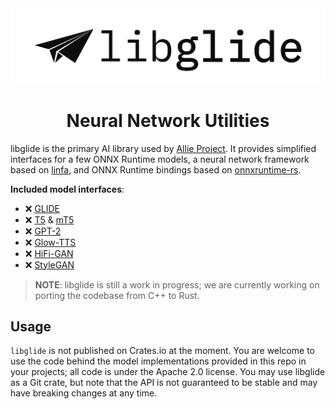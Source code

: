 <div align=center>
	<img src=".github/banner.png" width="1000" alt="libglide">
	<h1>Neural Network Utilities</h1>
</div>

libglide is the primary AI library used by [Allie Project](https://github.com/allie-project/allie). It provides simplified interfaces for a few ONNX Runtime models, a neural network framework based on [linfa](https://github.com/rust-ml/linfa), and ONNX Runtime bindings based on [onnxruntime-rs](https://github.com/nbigaouette/onnxruntime-rs).

**Included model interfaces**:
- ❌ [GLIDE](https://arxiv.org/abs/2112.10741)
- ❌ [T5](https://arxiv.org/abs/1910.10683) & [mT5](https://arxiv.org/abs/2010.11934)
- ❌ [GPT-2](https://d4mucfpksywv.cloudfront.net/better-language-models/language-models.pdf)
- ❌ [Glow-TTS](https://arxiv.org/abs/2005.11129)
- ❌ [HiFi-GAN](https://arxiv.org/abs/2010.05646)
- ❌ [StyleGAN](https://arxiv.org/abs/1812.04948)

> **NOTE**: libglide is still a work in progress; we are currently working on porting the codebase from C++ to Rust.

## Usage
`libglide` is not published on Crates.io at the moment. You are welcome to use the code behind the model implementations provided in this repo in your projects; all code is under the Apache 2.0 license. You may use libglide as a Git crate, but note that the API is not guaranteed to be stable and may have breaking changes at any time.
